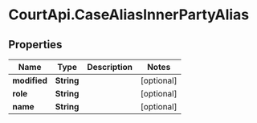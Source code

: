 # CourtApi.CaseAliasInnerPartyAlias

## Properties
Name | Type | Description | Notes
------------ | ------------- | ------------- | -------------
**modified** | **String** |  | [optional] 
**role** | **String** |  | [optional] 
**name** | **String** |  | [optional] 


